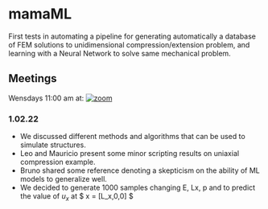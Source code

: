 # mamaML
First tests in automating a pipeline for generating automatically a database of FEM solutions to unidimensional compression/extension problem, and learning with a Neural Network to solve same mechanical problem.

## Meetings

Wensdays 11:00 am at: [![zoom](https://img.shields.io/badge/zoom-meetings-red)](https://salavirtual-udelar.zoom.us/j/88647392899)


### 1.02.22

- We discussed different methods and algorithms that can be used to simulate structures.
- Leo and Mauricio present some minor scripting results on uniaxial compression example.
- Bruno shared some reference denoting a skepticism on the ability of ML models to generalize well. 
- We decided to generate 1000 samples changing E, Lx, p and to predict the value of $u_x$ at $ x = [L_x,0,0] $ 
